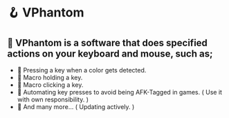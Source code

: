 # 🪝 VPhantom

## 🔧 VPhantom is a software that does specified actions on your keyboard and mouse, such as;

- 💎 Pressing a key when a color gets detected.
- 💎 Macro holding a key.
- 💎 Macro clicking a key.
- 💎 Automating key presses to avoid being AFK-Tagged in games. ( Use it with own responsibility. )
- 💎 And many more... ( Updating actively. )
